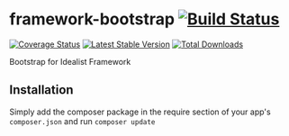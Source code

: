 framework-bootstrap  [![Build Status](https://travis-ci.org/idealistsoft/framework-bootstrap.png?branch=master)](https://travis-ci.org/idealistsoft/framework-bootstrap)
===================

[![Coverage Status](https://coveralls.io/repos/idealistsoft/framework-bootstrap/badge.png)](https://coveralls.io/r/idealistsoft/framework-bootstrap)
[![Latest Stable Version](https://poser.pugx.org/idealistsoft/framework-bootstrap/v/stable.png)](https://packagist.org/packages/idealistsoft/framework-bootstrap)
[![Total Downloads](https://poser.pugx.org/idealistsoft/framework-bootstrap/downloads.png)](https://packagist.org/packages/idealistsoft/framework-bootstrap)

Bootstrap for Idealist Framework

## Installation

Simply add the composer package in the require section of your app's `composer.json` and run `composer update`